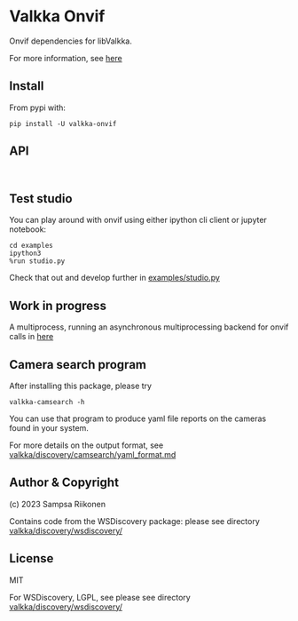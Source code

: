 # Valkka Onvif

Onvif dependencies for libValkka.

For more information, see [here](https://elsampsa.github.io/valkka-examples/_build/html/onvif.html)

## Install

From pypi with:
```
pip install -U valkka-onvif
```

## API

```


```


## Test studio

You can play around with onvif using either ipython cli client or jupyter notebook:
```
cd examples
ipython3
%run studio.py
```
Check that out and develop further in [examples/studio.py](examples/studio.py)

## Work in progress

A multiprocess, running an asynchronous multiprocessing backend for onvif calls in [here](valkka/onvif/multiprocess/base.py)

## Camera search program

After installing this package, please try
```
valkka-camsearch -h
```
You can use that program to produce yaml file reports on the cameras found in your system.

For more details on the output format, see [valkka/discovery/camsearch/yaml_format.md](valkka/discovery/camsearch/yaml_format.md)

## Author & Copyright

(c) 2023 Sampsa Riikonen

Contains code from the WSDiscovery package: please see directory [valkka/discovery/wsdiscovery/](valkka/discovery/wsdiscovery/)

## License

MIT 

For WSDiscovery, LGPL, see please see directory [valkka/discovery/wsdiscovery/](valkka/discovery/wsdiscovery/)

